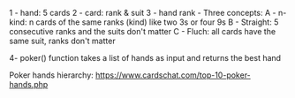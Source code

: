 1 - hand: 5 cards
2 - card: rank & suit
3 - hand rank - Three concepts:
  A - n-kind: n cards of the same ranks (kind) like two 3s or four 9s
  B - Straight: 5 consecutive ranks and the suits don't matter
  C - Fluch: all cards have the same suit, ranks don't matter

4- poker() function takes a list of hands as input and returns the best hand

Poker hands hierarchy: 
https://www.cardschat.com/top-10-poker-hands.php

